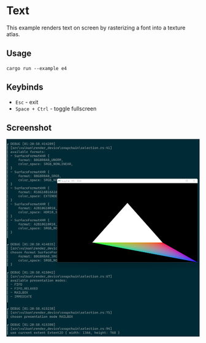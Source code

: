 # Text

This example renders text on screen by rasterizing a font into a texture atlas.

## Usage

```
cargo run --example e4
```

## Keybinds

* `Esc` - exit
* `Space + Ctrl` - toggle fullscreen

## Screenshot

![screenshot](./screenshot.PNG)
